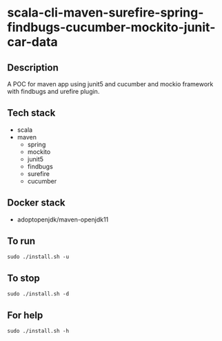# scala-cli-maven-surefire-spring-findbugs-cucumber-mockito-junit-car-data

## Description
A POC for maven app using junit5
and cucumber and mockio framework
 with findbugs
and urefire plugin.

## Tech stack
- scala
- maven
	- spring
	- mockito
  - junit5
  - findbugs
  - surefire
  - cucumber

## Docker stack
- adoptopenjdk/maven-openjdk11

## To run
`sudo ./install.sh -u`

## To stop
`sudo ./install.sh -d`

## For help
`sudo ./install.sh -h`
